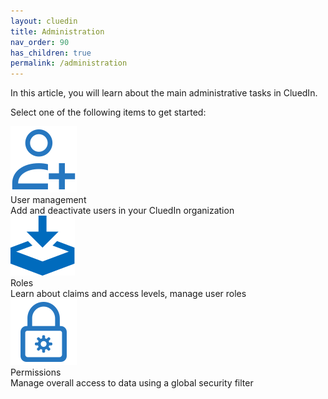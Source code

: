 ```yaml
---
layout: cluedin
title: Administration
nav_order: 90
has_children: true
permalink: /administration
---
```


In this article, you will learn about the main administrative tasks in CluedIn.

Select one of the following items to get started:

<div class="card-line">
  <div class="card" href="/administration/user-management">
    <div class="icon"><img src="/assets/icons/user-management.svg" alt="Azure Market place"/></div>
    <div class="title">User management</div>
    <div class="content">Add and deactivate users in your CluedIn organization</div>
  </div>
   <div class="card" href="/administration/roles">
    <div class="icon"><img src="/assets/icons/installation.svg" alt="Installation"/></div>
    <div class="title">Roles</div>
    <div class="content">Learn about claims and access levels, manage user roles</div>
  </div>
   <div class="card" href="/administration/permissions">
    <div class="icon"><img src="/assets/icons/permissions.svg" alt="How to"/></div>
    <div class="title">Permissions</div>
    <div class="content">Manage overall access to data using a global security filter</div>
  </div>
</div>
